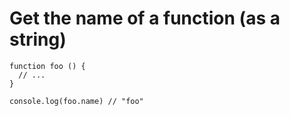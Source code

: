# Get the name of a function (as a string)

```
function foo () {
  // ...
}

console.log(foo.name) // "foo"
```